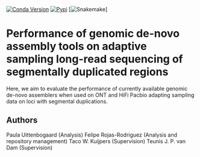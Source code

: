 [![Conda Version](https://img.shields.io/conda/vn/Conda/snakemake)](https://anaconda.org/bioconda/snakemake)
[![Pypi](https://img.shields.io/pypi/pyversions/snakemake.svg)](https://pypi.org/project/snakemake)
[![Snakemake](https://img.shields.io/badge/Snakemake-v.8.28-blue)]

# Performance of genomic de-novo assembly tools on adaptive sampling long-read sequencing of segmentally duplicated regions

Here, we aim to evaluate the performance of currently available genomic de-novo assemblers when used on ONT and HiFi Pacbio adapting sampling data on loci with segmental duplications. 

## Authors
Paula Uittenbogaard (Analysis)
Felipe Rojas-Rodriguez (Analysis and repository management)
Taco W. Kuijpers (Supervision)
Teunis J. P. van Dam (Supervision)